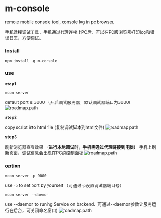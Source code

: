 # m-console
remote mobile console tool, console log in pc browser.

手机远程调试工具，手机通过代理连接上PC后，可以在PC版浏览器打印log和错误日志，方便调试。

### install
```
npm install -g m-console
```

### use
**step1**
```
mcon server
```
default port is 3000
（开启调试服务器，默认调试器端口为3000）
![roadmap.path](https://raw.githubusercontent.com/fwon/blog/master/assets/m-console-1.png)

**step2**

copy script into html file
(复制调试脚本到html文件)
![roadmap.path](https://raw.githubusercontent.com/fwon/blog/master/assets/m-console-2.png)

**step3**

刷新浏览器查看效果 **（进行本地调试时，手机需通过代理链接到电脑）**
手机上刷新页面，调试信息会出现在PC的控制面板
![roadmap.path](https://raw.githubusercontent.com/fwon/blog/master/assets/m-console-demo.gif)

### option
```
mcon server -p 9000
```
use `-p` to set port by yourself
（可通过`-p`设置调试器端口号）

```
mcon server --daemon
```
use --daemon to runing Service on backend.
(可通过--daemon参数让服务运行在后台，可关闭命名窗口)
![roadmap.path](https://raw.githubusercontent.com/fwon/blog/master/assets/m-console-3.png)
